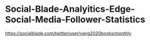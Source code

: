 # Social-Blade-Analyitics-Edge-Social-Media-Follower-Statistics
https://socialblade.com/twitter/user/yang2020books/monthly
